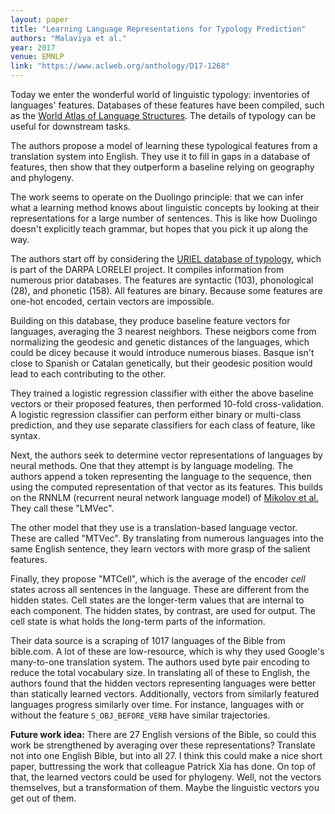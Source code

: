 ```yaml
---
layout: paper
title: "Learning Language Representations for Typology Prediction"
authors: "Malaviya et al."
year: 2017
venue: EMNLP
link: "https://www.aclweb.org/anthology/D17-1268"
---
```


Today we enter the wonderful world of linguistic typology: inventories of languages' features. Databases of these features have been compiled, such as the [World Atlas of Language Structures](https://en.wikipedia.org/wiki/World_Atlas_of_Language_Structures). The details of typology can be useful for downstream tasks.

The authors propose a model of learning these typological features from a translation system into English. They use it to fill in gaps in a database of features, then show that they outperform a baseline relying on geography and phylogeny.

<!--more-->

The work seems to operate on the Duolingo principle: that we can infer what a learning method knows about linguistic concepts by looking at their representations for a large number of sentences. This is like how Duolingo doesn't explicitly teach grammar, but hopes that you pick it up along the way.

The authors start off by considering the [URIEL database of typology](http://www.cs.cmu.edu/~dmortens/uriel.html), which is part of the DARPA LORELEI project. It compiles information from numerous prior databases. The features are syntactic (103), phonological (28), and phonetic (158). All features are binary. Because some features are one-hot encoded, certain vectors are impossible.

Building on this database, they produce baseline feature vectors for languages, averaging the 3 nearest neighbors. These neigbors come from normalizing the geodesic and genetic distances of the languages, which could be dicey because it would introduce numerous biases. Basque isn't close to Spanish or Catalan genetically, but their geodesic position would lead to each contributing to the other.

They trained a logistic regression classifier with either the above baseline vectors or their proposed features, then performed 10-fold cross-validation. A logistic regression classifier can perform either binary or multi-class prediction, and they use separate classifiers for each class of feature, like syntax. 

Next, the authors seek to determine vector representations of languages by neural methods. One that they attempt is by language modeling. The authors append a token representing the language to the sequence, then using the computed representation of that vector as its features. This builds on the RNNLM (recurrent neural network language model) of [Mikolov et al.](http://www.fit.vutbr.cz/research/groups/speech/publi/2010/mikolov_interspeech2010_IS100722.pdf) They call these "LMVec". 

The other model that they use is a translation-based language vector. These are called "MTVec". By translating from numerous languages into the same English sentence, they learn vectors with more grasp of the salient features.

Finally, they propose "MTCell", which is the average of the encoder *cell* states across all sentences in the language. These are different from the hidden states. Cell states are the longer-term values that are internal to each component. The hidden states, by contrast, are used for output. The cell state is what holds the long-term parts of the information.

Their data source is a scraping of 1017 languages of the Bible from bible.com. A lot of these are low-resource, which is why they used Google's many-to-one translation system. The authors used byte pair encoding to reduce the total vocabulary size. In translating all of these to English, the authors found that the hidden vectors representing languages were better than statically learned vectors. Additionally, vectors from similarly featured languages progress similarly over time. For instance, languages with or without the feature `S_OBJ_BEFORE_VERB` have similar trajectories.

**Future work idea:** There are 27 English versions of the Bible, so could this work be strengthened by averaging over these representations? Translate not into one English Bible, but into all 27. I think this could make a nice short paper, buttressing the work that colleague Patrick Xia has done. On top of that, the learned vectors could be used for phylogeny. Well, not the vectors themselves, but a transformation of them. Maybe the linguistic vectors you get out of them.
